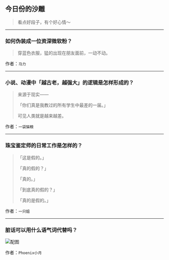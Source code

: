 ## 今日份的沙雕

> 看点好段子，有个好心情～


 
---

### 如何伪装成一位资深微软粉？

> 穿蓝色衣服，猛的出现在朋友面前，一动不动。


作者：`马力`

---

### 小说、动漫中「越古老，越强大」的逻辑是怎样形成的？

> 来源于现实——
> 
> 「你们真是我教过的所有学生中最差的一届。」
> 
> 可见人类就是越来越差。


作者：`一袋猫粮`

---

### 珠宝鉴定师的日常工作是怎样的？

> 「这是假的。」
> 
> 「真的假的？」
> 
> 「真的。」
> 
> 「到底真的假的？」
> 
> 「真的是假的。」


作者：`一只姐`

---

### 脏话可以用什么语气词代替吗？

> 



![配图](http://pic4.zhimg.com/08a0c0f0fb1dceaba5c191cce6d8db4d_b.jpg)


作者：`Phoenix小月`